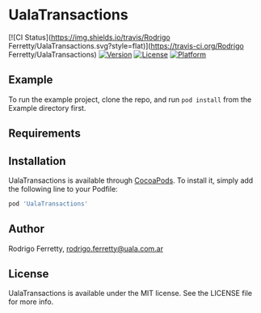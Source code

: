 # UalaTransactions

[![CI Status](https://img.shields.io/travis/Rodrigo Ferretty/UalaTransactions.svg?style=flat)](https://travis-ci.org/Rodrigo Ferretty/UalaTransactions)
[![Version](https://img.shields.io/cocoapods/v/UalaTransactions.svg?style=flat)](https://cocoapods.org/pods/UalaTransactions)
[![License](https://img.shields.io/cocoapods/l/UalaTransactions.svg?style=flat)](https://cocoapods.org/pods/UalaTransactions)
[![Platform](https://img.shields.io/cocoapods/p/UalaTransactions.svg?style=flat)](https://cocoapods.org/pods/UalaTransactions)

## Example

To run the example project, clone the repo, and run `pod install` from the Example directory first.

## Requirements

## Installation

UalaTransactions is available through [CocoaPods](https://cocoapods.org). To install
it, simply add the following line to your Podfile:

```ruby
pod 'UalaTransactions'
```

## Author

Rodrigo Ferretty, rodrigo.ferretty@uala.com.ar

## License

UalaTransactions is available under the MIT license. See the LICENSE file for more info.
